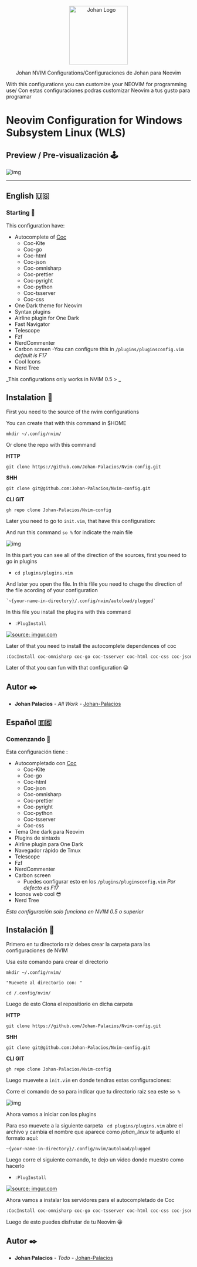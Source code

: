 <p align="center">
    <img alt="Johan Logo" src="https://user-images.githubusercontent.com/77251405/120911904-37bcd800-c648-11eb-9358-e62e4e16ac1c.png" height="160" />
  </a>
  <p align="center">Johan NVIM Configurations/Configuraciones de Johan para Neovim</p>
  <p align="center">
  <p>With this configurations you can customize your NEOVIM for programming use/ Con estas configuraciones podras customizar Neovim a tus gusto para programar
  </p>
  </p>
</p>

# Neovim Configuration  for Windows Subsystem Linux (WLS)


## Preview / Pre-visualización 🕹️


![img](https://i.imgur.com/i4pZ1ps.png)

------------
## English 🇺🇸

### Starting 🚀
This configuration have:
- Autocomplete of [Coc](https://github.com/neoclide/coc.nvim "CoC")
	-  Coc-Kite
	- Coc-go
	- Coc-html
	- Coc-json
	- Coc-omnisharp
	- Coc-prettier
	- Coc-pyright
	- Coc-python
	- Coc-tsserver
	- Coc-css
- One Dark theme for Neovim 
- Syntax plugins
- Airline plugin for One Dark
- Fast Navigator
- Telescope 
- Fzf
- NerdCommenter
- Carbon screen
	-You can configure this in `/plugins/pluginsconfig.vim` _default is F17_
- Cool Icons
- Nerd Tree

_This configurations only works in NVIM 0.5 > _
## Instalation  🔧


First you need to the source of the nvim configurations

You can create that with this command in $HOME

`mkdir ~/.config/nvim/`

 Or clone the repo with this command
 
**HTTP**


`git clone https://github.com/Johan-Palacios/Nvim-config.git`

**SHH**

`git clone git@github.com:Johan-Palacios/Nvim-config.git`

**CLI GIT**

```gh repo clone Johan-Palacios/Nvim-config```


Later you need to go to `init.vim`, that have this configuration:

And run this command `so %` for indicate the main file

![img](https://i.imgur.com/LBmN9BU.png)

In this part you can see all of the direction of the sources, first you need to go in plugins 

- `cd plugins/plugins.vim`

And later you open the file. In this flile you need to chage the direction of the file acording of your configuration

	`~{your-name-in-directory}/.config/nvim/autoload/plugged`
In this file you install the plugins with this command

- `:PlugInstall`

<a href="https://imgur.com/tfJNdUq"><img src="https://i.imgur.com/tfJNdUq.gif" title="source: imgur.com" /></a>


Later of that you need to install the autocomplete dependences of coc

```vb
:CocInstall coc-omnisharp coc-go coc-tsserver coc-html coc-css coc-json coc-prettier coc-python coc-pyright coc-kite
```

Later of that you can fun with that configuration 😀


## Autor ✒️

* **Johan Palacios** - *All Work* - [Johan-Palacios](https://github.com/Johan-Palacios)

## Español 🇪🇸
### Comenzando 🚀
Esta configuración tiene :
- Autocompletado con  [Coc](https://github.com/neoclide/coc.nvim "CoC")
	-  Coc-Kite
	- Coc-go
	- Coc-html
	- Coc-json
	- Coc-omnisharp
	- Coc-prettier
	- Coc-pyright
	- Coc-python
	- Coc-tsserver
	- Coc-css
- Tema One dark para Neovim 
- Plugins de sintaxis
- Airline plugin para One Dark
- Navegador rápido de Tmux
- Telescope 
- Fzf
- NerdCommenter
- Carbon screen
	- Puedes configurar esto en los  `/plugins/pluginsconfig.vim` _Por defecto es F17_
- Iconos web cool 😎
- Nerd Tree 

_Esta configuración solo funciona en  NVIM 0.5  o superior_
## Instalación  🔧


Primero en tu directorio raiz debes crear la carpeta para las configuraciones de NVIM

Usa este comando para crear el directorio

```
mkdir ~/.config/nvim/

"Muevete al directorio con: "

cd /.config/nvim/
```

 Luego de esto Clona el repositiorio en dicha carpeta
 
**HTTP**


`git clone https://github.com/Johan-Palacios/Nvim-config.git`

**SHH**

`git clone git@github.com:Johan-Palacios/Nvim-config.git`

**CLI GIT**

```gh repo clone Johan-Palacios/Nvim-config```



Luego muevete a  `init.vim` en donde tendras estas configuraciones:

Corre el comando de so para indicar que tu directorio raiz sea este `so %`

![img](https://i.imgur.com/LBmN9BU.png)

Ahora vamos a iniciar con los plugins 

Para eso muevete a la siguiente carpeta ` cd plugins/plugins.vim` abre el archivo y cambia el nombre que aparece como _johan_linux_ te adjunto el formato aquí:

`~{your-name-in-directory}/.config/nvim/autoload/plugged`

Luego corre el siguiente comando, te dejo un video donde muestro como hacerlo

- `:PlugInstall`

<a href="https://imgur.com/tfJNdUq"><img src="https://i.imgur.com/tfJNdUq.gif" title="source: imgur.com" /></a>


Ahora vamos a instalar los servidores para el autocompletado de Coc

```vb
:CocInstall coc-omnisharp coc-go coc-tsserver coc-html coc-css coc-json coc-prettier coc-python coc-pyright coc-kite
```

Luego de esto puedes disfrutar de tu Neovim 😀
## Autor ✒️

* **Johan Palacios** - *Todo* - [Johan-Palacios](https://github.com/Johan-Palacios)
